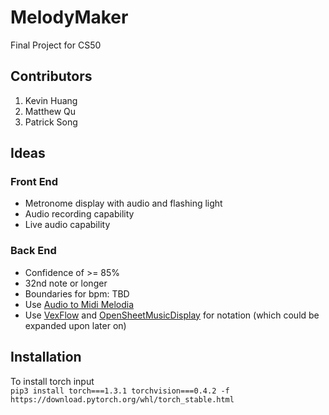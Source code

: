 # MelodyMaker
Final Project for CS50

## Contributors
1. Kevin Huang
2. Matthew Qu
3. Patrick Song

## Ideas
### Front End
* Metronome display with audio and flashing light
* Audio recording capability
* Live audio capability

### Back End
* Confidence of >= 85%
* 32nd note or longer
* Boundaries for bpm: TBD
* Use [Audio to Midi Melodia](https://github.com/justinsalamon/audio_to_midi_melodia)
* Use [VexFlow](http://www.vexflow.com/)
and [OpenSheetMusicDisplay](https://github.com/opensheetmusicdisplay)
for notation (which could be expanded upon later on)

## Installation
To install torch input \
`pip3 install torch===1.3.1 torchvision===0.4.2 -f https://download.pytorch.org/whl/torch_stable.html
`